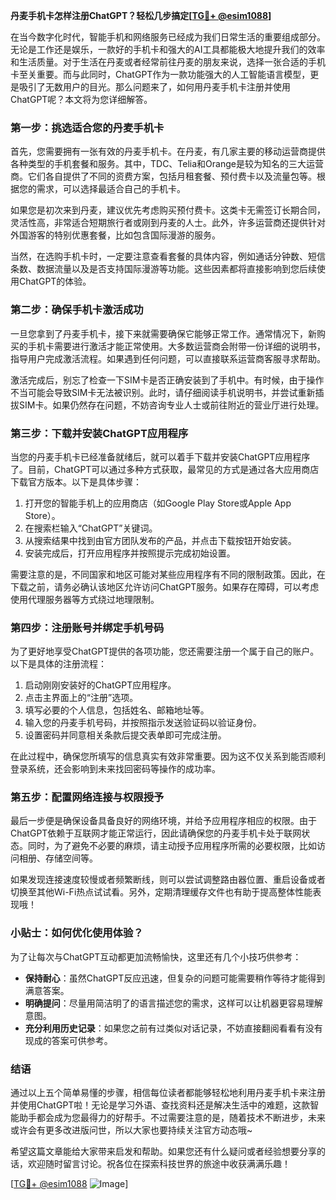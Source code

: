 **丹麦手机卡怎样注册ChatGPT？轻松几步搞定[[TG💪+ @esim1088](https://t.me/s/esim1088)]**

在当今数字化时代，智能手机和网络服务已经成为我们日常生活的重要组成部分。无论是工作还是娱乐，一款好的手机卡和强大的AI工具都能极大地提升我们的效率和生活质量。对于生活在丹麦或者经常前往丹麦的朋友来说，选择一张合适的手机卡至关重要。而与此同时，ChatGPT作为一款功能强大的人工智能语言模型，更是吸引了无数用户的目光。那么问题来了，如何用丹麦手机卡注册并使用ChatGPT呢？本文将为您详细解答。

### 第一步：挑选适合您的丹麦手机卡

首先，您需要拥有一张有效的丹麦手机卡。在丹麦，有几家主要的移动运营商提供各种类型的手机套餐和服务。其中，TDC、Telia和Orange是较为知名的三大运营商。它们各自提供了不同的资费方案，包括月租套餐、预付费卡以及流量包等。根据您的需求，可以选择最适合自己的手机卡。

如果您是初次来到丹麦，建议优先考虑购买预付费卡。这类卡无需签订长期合同，灵活性高，非常适合短期旅行者或刚到丹麦的人士。此外，许多运营商还提供针对外国游客的特别优惠套餐，比如包含国际漫游的服务。

当然，在选购手机卡时，一定要注意查看套餐的具体内容，例如通话分钟数、短信条数、数据流量以及是否支持国际漫游等功能。这些因素都将直接影响到您后续使用ChatGPT的体验。

### 第二步：确保手机卡激活成功

一旦您拿到了丹麦手机卡，接下来就需要确保它能够正常工作。通常情况下，新购买的手机卡需要进行激活才能正常使用。大多数运营商会附带一份详细的说明书，指导用户完成激活流程。如果遇到任何问题，可以直接联系运营商客服寻求帮助。

激活完成后，别忘了检查一下SIM卡是否正确安装到了手机中。有时候，由于操作不当可能会导致SIM卡无法被识别。此时，请仔细阅读手机说明书，并尝试重新插拔SIM卡。如果仍然存在问题，不妨咨询专业人士或前往附近的营业厅进行处理。

### 第三步：下载并安装ChatGPT应用程序

当您的丹麦手机卡已经准备就绪后，就可以着手下载并安装ChatGPT应用程序了。目前，ChatGPT可以通过多种方式获取，最常见的方式是通过各大应用商店下载官方版本。以下是具体步骤：

1. 打开您的智能手机上的应用商店（如Google Play Store或Apple App Store）。
2. 在搜索栏输入“ChatGPT”关键词。
3. 从搜索结果中找到由官方团队发布的产品，并点击下载按钮开始安装。
4. 安装完成后，打开应用程序并按照提示完成初始设置。

需要注意的是，不同国家和地区可能对某些应用程序有不同的限制政策。因此，在下载之前，请务必确认该地区允许访问ChatGPT服务。如果存在障碍，可以考虑使用代理服务器等方式绕过地理限制。

### 第四步：注册账号并绑定手机号码

为了更好地享受ChatGPT提供的各项功能，您还需要注册一个属于自己的账户。以下是具体的注册流程：

1. 启动刚刚安装好的ChatGPT应用程序。
2. 点击主界面上的“注册”选项。
3. 填写必要的个人信息，包括姓名、邮箱地址等。
4. 输入您的丹麦手机号码，并按照指示发送验证码以验证身份。
5. 设置密码并同意相关条款后提交表单即可完成注册。

在此过程中，确保您所填写的信息真实有效非常重要。因为这不仅关系到能否顺利登录系统，还会影响到未来找回密码等操作的成功率。

### 第五步：配置网络连接与权限授予

最后一步便是确保设备具备良好的网络环境，并给予应用程序相应的权限。由于ChatGPT依赖于互联网才能正常运行，因此请确保您的丹麦手机卡处于联网状态。同时，为了避免不必要的麻烦，请主动授予应用程序所需的必要权限，比如访问相册、存储空间等。

如果发现连接速度较慢或者频繁断线，则可以尝试调整路由器位置、重启设备或者切换至其他Wi-Fi热点试试看。另外，定期清理缓存文件也有助于提高整体性能表现哦！

### 小贴士：如何优化使用体验？

为了让每次与ChatGPT互动都更加流畅愉快，这里还有几个小技巧供参考：

- **保持耐心**：虽然ChatGPT反应迅速，但复杂的问题可能需要稍作等待才能得到满意答案。
- **明确提问**：尽量用简洁明了的语言描述您的需求，这样可以让机器更容易理解意图。
- **充分利用历史记录**：如果您之前有过类似对话记录，不妨直接翻阅看看有没有现成的答案可供参考。

### 结语

通过以上五个简单易懂的步骤，相信每位读者都能够轻松地利用丹麦手机卡来注册并使用ChatGPT啦！无论是学习外语、查找资料还是解决生活中的难题，这款智能助手都会成为您最得力的好帮手。不过需要注意的是，随着技术不断进步，未来或许会有更多改进版问世，所以大家也要持续关注官方动态哦~

希望这篇文章能给大家带来启发和帮助。如果您还有什么疑问或者经验想要分享的话，欢迎随时留言讨论。祝各位在探索科技世界的旅途中收获满满乐趣！

[[TG💪+ @esim1088](https://t.me/s/esim1088) ![Image](https://i.postimg.cc/4NQfJmqS/Snipaste-2025-05-13-00-14-12.png)]